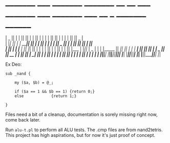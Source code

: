 #  _______  ___   _______  _______  __   __  ___   _______      ___  _______  ___   __    _  _______  ______   
|  _    ||   | |       ||       ||  | |  ||   | |       |    |   ||       ||   | |  |  | ||       ||    _ |  
| |_|   ||   | |  _____||       ||  | |  ||   | |_     _|    |   ||   _   ||   | |   |_| ||    ___||   | ||  
|       ||   | | |_____ |       ||  |_|  ||   |   |   |      |   ||  | |  ||   | |       ||   |___ |   |_||_ 
|  _   | |   | |_____  ||      _||       ||   |   |   |   ___|   ||  |_|  ||   | |  _    ||    ___||    __  |
| |_|   ||   |  _____| ||     |_ |       ||   |   |   |  |       ||       ||   | | | |   ||   |___ |   |  | |
|_______||___| |_______||_______||_______||___|   |___|  |_______||_______||___| |_|  |__||_______||___|  |_|


Ex Deo:

```
sub _nand {

	my ($a, $b) = @_;
	
	if ($a == 1 && $b == 1) {return 0;}
	else 			{return 1;}

}

```

Files need a bit of a cleanup, documentation is sorely missing right now, come back later.

Run ```alu-t.pl``` to perform all ALU tests. The .cmp files are from nand2tetris.\
This project has high aspirations, but for now it's just proof of concept.





